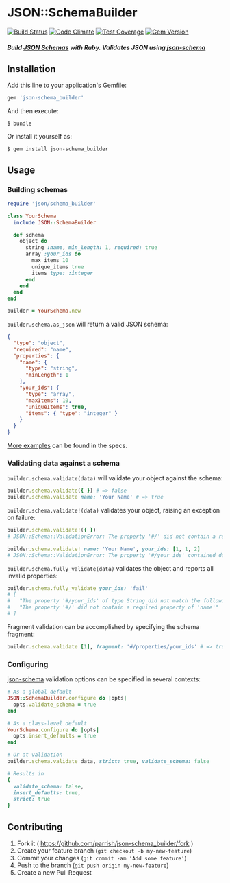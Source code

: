 # JSON::SchemaBuilder

[![Build Status](https://travis-ci.org/parrish/json-schema_builder.svg)](https://travis-ci.org/parrish/json-schema_builder)
[![Code Climate](https://codeclimate.com/github/parrish/json-schema_builder/badges/gpa.svg)](https://codeclimate.com/github/parrish/json-schema_builder)
[![Test Coverage](https://codeclimate.com/github/parrish/json-schema_builder/badges/coverage.svg)](https://codeclimate.com/github/parrish/json-schema_builder)
[![Gem Version](https://badge.fury.io/rb/json-schema_builder.svg)](http://badge.fury.io/rb/json-schema_builder)

##### Build [JSON Schemas](http://json-schema.org) with Ruby. Validates JSON using [json-schema](https://github.com/ruby-json-schema/json-schema)

## Installation

Add this line to your application's Gemfile:

```ruby
gem 'json-schema_builder'
```

And then execute:

    $ bundle

Or install it yourself as:

    $ gem install json-schema_builder

## Usage

### Building schemas

```ruby
require 'json/schema_builder'

class YourSchema
  include JSON::SchemaBuilder

  def schema
    object do
      string :name, min_length: 1, required: true
      array :your_ids do
        max_items 10
        unique_items true
        items type: :integer
      end
    end
  end
end

builder = YourSchema.new
```

`builder.schema.as_json` will return a valid JSON schema:

```json
{
  "type": "object",
  "required": "name",
  "properties": {
    "name": {
      "type": "string",
      "minLength": 1
    },
    "your_ids": {
      "type": "array",
      "maxItems": 10,
      "uniqueItems": true,
      "items": { "type": "integer" }
    }
  }
}
```

[More examples](https://github.com/parrish/json-schema_builder/tree/master/spec/support/examples) can be found in the specs.

### Validating data against a schema

`builder.schema.validate(data)` will validate your object against the schema:
```ruby
builder.schema.validate({ }) # => false
builder.schema.validate name: 'Your Name' # => true
```

`builder.schema.validate!(data)` validates your object, raising an exception on failure:
```ruby
builder.schema.validate!({ })
# JSON::Schema::ValidationError: The property '#/' did not contain a required property of 'name'

builder.schema.validate! name: 'Your Name', your_ids: [1, 1, 2]
# JSON::Schema::ValidationError: The property '#/your_ids' contained duplicated array values
```

`builder.schema.fully_validate(data)` validates the object and reports all invalid properties:
```ruby
builder.schema.fully_validate your_ids: 'fail'
# [
#   "The property '#/your_ids' of type String did not match the following type: array ",
#   "The property '#/' did not contain a required property of 'name'"
# ]
```

Fragment validation can be accomplished by specifying the schema fragment:
```ruby
builder.schema.validate [1], fragment: '#/properties/your_ids' # => true
```

### Configuring

[json-schema](https://github.com/ruby-json-schema/json-schema) validation options can be specified in several contexts:

```ruby
# As a global default
JSON::SchemaBuilder.configure do |opts|
  opts.validate_schema = true
end

# As a class-level default
YourSchema.configure do |opts|
  opts.insert_defaults = true
end

# Or at validation
builder.schema.validate data, strict: true, validate_schema: false

# Results in
{
  validate_schema: false,
  insert_defaults: true,
  strict: true
}
```

## Contributing

1. Fork it ( https://github.com/parrish/json-schema_builder/fork )
2. Create your feature branch (`git checkout -b my-new-feature`)
3. Commit your changes (`git commit -am 'Add some feature'`)
4. Push to the branch (`git push origin my-new-feature`)
5. Create a new Pull Request
